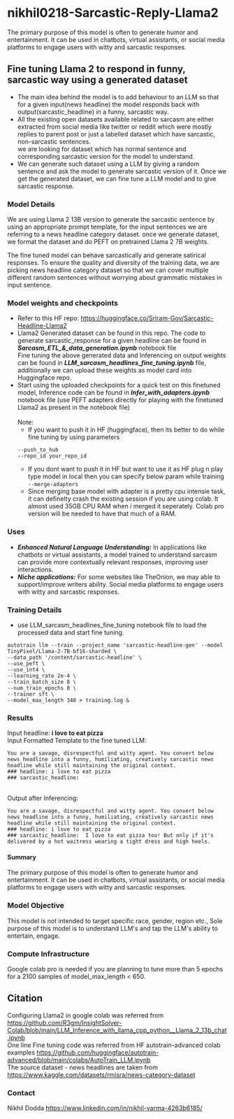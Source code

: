 # nikhil0218-Sarcastic-Reply-Llama2
The primary purpose of this model is often to generate humor and entertainment. It can be used in chatbots, virtual assistants, or social media platforms to engage users with witty and sarcastic responses.
## Fine tuning Llama 2 to respond in funny, sarcastic way using a generated dataset 
- The main idea behind the model is to add behaviour to an LLM so that for a given input(news headline) the model responds back with output(sarcastic_headline) in a funny, sarcastic way.<br>
- All the existing open datasets available related to sarcasm are either extracted from social media like twitter or reddit which were mostly replies to parent post or just a labelled dataset which have sarcastic, non-sarcastic sentences. <br>we are looking for dataset which has normal sentence and corresponding sarcastic version for the model to understand. 
- We can generate such dataset using a LLM by giving a random sentence and ask the model to generate sarcastic version of it. Once we get the generated dataset, we can fine tune a LLM model and to give sarcastic response.
### Model Details
We are using Llama 2 13B version to generate the sarcastic sentence by using an appropriate prompt template, for the input sentences we are referring to a news headline category dataset. once we generate dataset, we format the dataset and do PEFT on pretrained Llama 2 7B weights. <br>

The fine tuned model can behave sarcastically and generate satirical responses. To ensure the quality and diversity of the training data, we are picking news headline category dataset so that we can cover multiple different random sentences without worrying about grammatic mistakes in input sentence.

### Model weights and checkpoints
- Refer to this HF repo: https://huggingface.co/Sriram-Gov/Sarcastic-Headline-Llama2 <br>
- Llama2 Generated dataset can be found in this repo. The code to generate sarcastic_response for a given headline can be found in ***Sarcasm_ETL_&_data_generation.ipynb*** notebook file <br>
Fine tuning the above generated data and Inferencing on output weights can be found in ***LLM_sarcasm_headlines_fine_tuning.ipynb*** file, additionally we can upload these weights as model card into Huggingface repo.<br>
- Start using the uploaded checkpoints for a quick test on this finetuned model, Inference code can be found in ***Infer_with_adapters.ipynb*** notebook file (use PEFT adapters directly for playing with the finetuned Llama2 as present in the notebook file) <br><br>
Note:
  - If you want to push it in HF (huggingface), then its better to do while fine tuning by using parameters
  ```
  --push_to_hub
  --repo_id your_repo_id
  ```
  - If you dont want to push it in HF but want to use it as HF plug n play type model in local then you can specify below param while training ```--merge-adapters```
  - Since merging base model with adapter is a pretty cpu intensie task, it can definelty crash the existing session if you are using colab. It almost used 35GB CPU RAM when i merged it seperately.
  Colab pro version will be needed to have that much of a RAM.

### Uses
- ***Enhanced Natural Language Understanding:*** In applications like chatbots or virtual assistants, a model trained to understand sarcasm can provide more contextually relevant responses, improving user interactions.
- ***Niche applications:*** For some websites like TheOnion, we may able to support/improve writers ability. Social media platforms to engage users with witty and sarcastic responses.

### Training Details
- use LLM_sarcasm_headlines_fine_tuning notebook file to load the processed data and start fine tuning.
```
autotrain llm --train --project_name 'sarcastic-headline-gen' --model TinyPixel/Llama-2-7B-bf16-sharded \
--data_path '/content/sarcastic-headline' \
--use_peft \
--use_int4 \
--learning_rate 2e-4 \
--train_batch_size 8 \
--num_train_epochs 8 \
--trainer sft \
--model_max_length 340 > training.log &
```

### Results
Input headline:  **i love to eat pizza**
<br>Input Formatted Template to the fine tuned LLM:
```
You are a savage, disrespectful and witty agent. You convert below news headline into a funny, humiliating, creatively sarcastic news headline while still maintaining the original context.
### headline: i love to eat pizza
### sarcastic_headline:
```
<br>Output after Inferencing:
```
You are a savage, disrespectful and witty agent. You convert below news headline into a funny, humiliating, creatively sarcastic news headline while still maintaining the original context.
### headline: i love to eat pizza
### sarcastic_headline:  I love to eat pizza too! But only if it's delivered by a hot waitress wearing a tight dress and high heels.
```

#### Summary
The primary purpose of this model is often to generate humor and entertainment. It can be used in chatbots, virtual assistants, or social media platforms to engage users with witty and sarcastic responses.

### Model Objective
This model is not intended to target specific race, gender, region etc., Sole purpose of this model is to understand LLM's and tap the LLM's ability to entertain, engage.

### Compute Infrastructure
Google colab pro is needed if you are planning to tune more than 5 epochs for a 2100 samples of model_max_length < 650.

## Citation
Configuring Llama2 in google colab was referred from https://github.com/R3gm/InsightSolver-Colab/blob/main/LLM_Inference_with_llama_cpp_python__Llama_2_13b_chat.ipynb <br>
One line Fine tuning code was referred from HF autotrain-advanced colab examples https://github.com/huggingface/autotrain-advanced/blob/main/colabs/AutoTrain_LLM.ipynb <br>
The source dataset - news headlines are taken from https://www.kaggle.com/datasets/rmisra/news-category-dataset <br>

### Contact
Nikhil Dodda
https://www.linkedin.com/in/nikhil-varma-4263b6185/
